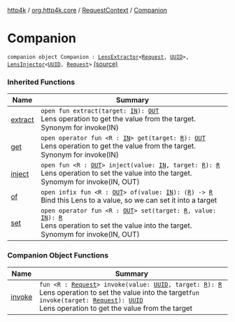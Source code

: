 [http4k](../../../index.md) / [org.http4k.core](../../index.md) / [RequestContext](../index.md) / [Companion](./index.md)

# Companion

`companion object Companion : `[`LensExtractor`](../../../org.http4k.lens/-lens-extractor/index.md)`<`[`Request`](../../-request/index.md)`, `[`UUID`](http://docs.oracle.com/javase/6/docs/api/java/util/UUID.html)`>, `[`LensInjector`](../../../org.http4k.lens/-lens-injector/index.md)`<`[`UUID`](http://docs.oracle.com/javase/6/docs/api/java/util/UUID.html)`, `[`Request`](../../-request/index.md)`>` [(source)](https://github.com/http4k/http4k/blob/master/http4k-core/src/main/kotlin/org/http4k/core/RequestContext.kt)

### Inherited Functions

| Name | Summary |
|---|---|
| [extract](../../../org.http4k.lens/-lens-extractor/extract.md) | `open fun extract(target: `[`IN`](../../../org.http4k.lens/-lens-extractor/index.md#IN)`): `[`OUT`](../../../org.http4k.lens/-lens-extractor/index.md#OUT)<br>Lens operation to get the value from the target. Synonym for invoke(IN) |
| [get](../../../org.http4k.lens/-lens-extractor/get.md) | `open operator fun <R : `[`IN`](../../../org.http4k.lens/-lens-extractor/index.md#IN)`> get(target: `[`R`](../../../org.http4k.lens/-lens-extractor/get.md#R)`): `[`OUT`](../../../org.http4k.lens/-lens-extractor/index.md#OUT)<br>Lens operation to get the value from the target. Synonym for invoke(IN) |
| [inject](../../../org.http4k.lens/-lens-injector/inject.md) | `open fun <R : `[`OUT`](../../../org.http4k.lens/-lens-injector/index.md#OUT)`> inject(value: `[`IN`](../../../org.http4k.lens/-lens-injector/index.md#IN)`, target: `[`R`](../../../org.http4k.lens/-lens-injector/inject.md#R)`): `[`R`](../../../org.http4k.lens/-lens-injector/inject.md#R)<br>Lens operation to set the value into the target. Synomym for invoke(IN, OUT) |
| [of](../../../org.http4k.lens/-lens-injector/of.md) | `open infix fun <R : `[`OUT`](../../../org.http4k.lens/-lens-injector/index.md#OUT)`> of(value: `[`IN`](../../../org.http4k.lens/-lens-injector/index.md#IN)`): (`[`R`](../../../org.http4k.lens/-lens-injector/of.md#R)`) -> `[`R`](../../../org.http4k.lens/-lens-injector/of.md#R)<br>Bind this Lens to a value, so we can set it into a target |
| [set](../../../org.http4k.lens/-lens-injector/set.md) | `open operator fun <R : `[`OUT`](../../../org.http4k.lens/-lens-injector/index.md#OUT)`> set(target: `[`R`](../../../org.http4k.lens/-lens-injector/set.md#R)`, value: `[`IN`](../../../org.http4k.lens/-lens-injector/index.md#IN)`): `[`R`](../../../org.http4k.lens/-lens-injector/set.md#R)<br>Lens operation to set the value into the target. Synomym for invoke(IN, OUT) |

### Companion Object Functions

| Name | Summary |
|---|---|
| [invoke](invoke.md) | `fun <R : `[`Request`](../../-request/index.md)`> invoke(value: `[`UUID`](http://docs.oracle.com/javase/6/docs/api/java/util/UUID.html)`, target: `[`R`](invoke.md#R)`): `[`R`](invoke.md#R)<br>Lens operation to set the value into the target`fun invoke(target: `[`Request`](../../-request/index.md)`): `[`UUID`](http://docs.oracle.com/javase/6/docs/api/java/util/UUID.html)<br>Lens operation to get the value from the target |
